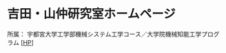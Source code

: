 # 吉田・山仲研究室ホームページ
所属： 宇都宮大学工学部機械システム工学コース／大学院機械知能工学プログラム [[HP](http://www.mech.utsunomiya-u.ac.jp/)]
